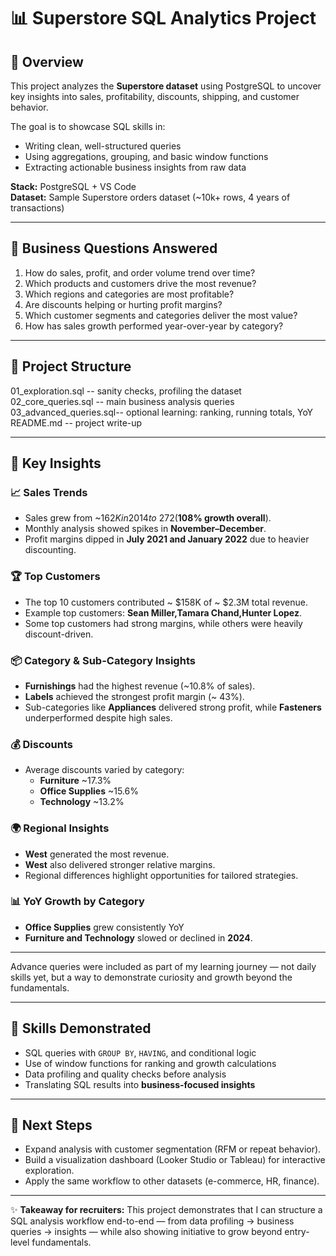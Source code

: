 # 📊 Superstore SQL Analytics Project

## 📌 Overview
This project analyzes the **Superstore dataset** using PostgreSQL to uncover key insights into sales, profitability, discounts, shipping, and customer behavior.  

The goal is to showcase SQL skills in:  
- Writing clean, well-structured queries  
- Using aggregations, grouping, and basic window functions  
- Extracting actionable business insights from raw data  

**Stack:** PostgreSQL + VS Code  
**Dataset:** Sample Superstore orders dataset (~10k+ rows, 4 years of transactions)  

---

## 🎯 Business Questions Answered
1. How do sales, profit, and order volume trend over time?  
2. Which products and customers drive the most revenue?  
3. Which regions and categories are most profitable?  
4. Are discounts helping or hurting profit margins?  
5. Which customer segments and categories deliver the most value?  
6. How has sales growth performed year-over-year by category?  

---

## 📂 Project Structure

01_exploration.sql -- sanity checks, profiling the dataset
02_core_queries.sql -- main business analysis queries
03_advanced_queries.sql-- optional learning: ranking, running totals, YoY
README.md -- project write-up


---

## 🔑 Key Insights

### 📈 Sales Trends
- Sales grew from ~$162K in 2014 to ~$272(**108% growth overall**).  
- Monthly analysis showed spikes in **November–December**.  
- Profit margins dipped in **July 2021 and January 2022** due to heavier discounting.  

### 🏆 Top Customers
- The top 10 customers contributed ~ $158K of ~ $2.3M total revenue.  
- Example top customers: **Sean Miller,Tamara Chand,Hunter Lopez**.  
- Some top customers had strong margins, while others were heavily discount-driven.  

### 📦 Category & Sub-Category Insights
- **Furnishings** had the highest revenue (~10.8% of sales).  
- **Labels** achieved the strongest profit margin (~ 43%).  
- Sub-categories like **Appliances** delivered strong profit, while **Fasteners** underperformed despite high sales.  

### 💰 Discounts
- Average discounts varied by category:  
  - **Furniture** ~17.3%  
  - **Office Supplies** ~15.6%  
  - **Technology** ~13.2%  
 

### 🌍 Regional Insights
- **West** generated the most revenue.  
- **West** also delivered stronger relative margins.  
- Regional differences highlight opportunities for tailored strategies.  

### 📊 YoY Growth by Category
- **Office Supplies** grew consistently YoY  
- **Furniture and Technology** slowed or declined in **2024**.  

---

Advance queries were included as part of my learning journey — not daily skills yet, but a way to demonstrate curiosity and growth beyond the fundamentals.  

---

## 🧰 Skills Demonstrated
- SQL queries with `GROUP BY`, `HAVING`, and conditional logic  
- Use of window functions for ranking and growth calculations  
- Data profiling and quality checks before analysis  
- Translating SQL results into **business-focused insights**  

---

## 🚀 Next Steps
- Expand analysis with customer segmentation (RFM or repeat behavior).  
- Build a visualization dashboard (Looker Studio or Tableau) for interactive exploration.  
- Apply the same workflow to other datasets (e-commerce, HR, finance).  

---

✨ **Takeaway for recruiters:** This project demonstrates that I can structure a SQL analysis workflow end-to-end — from data profiling → business queries → insights — while also showing initiative to grow beyond entry-level fundamentals.

